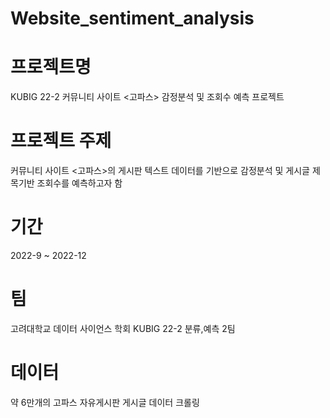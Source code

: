 # Website_sentiment_analysis

# 프로젝트명

KUBIG 22-2 커뮤니티 사이트 <고파스> 감정분석 및 조회수 예측 프로젝트

# 프로젝트 주제

커뮤니티 사이트 <고파스>의 게시판 텍스트 데이터를 기반으로 감정분석 및 게시글 제목기반 조회수를 예측하고자 함

# 기간

2022-9 ~ 2022-12

# 팀

고려대학교 데이터 사이언스 학회 KUBIG 22-2 분류,예측 2팀
  
# 데이터
  
약 6만개의 고파스 자유게시판 게시글 데이터 크롤링
